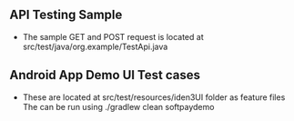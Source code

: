 ## API Testing Sample
* The sample GET and POST request is located at src/test/java/org.example/TestApi.java

## Android App Demo UI Test cases
* These are located at src/test/resources/iden3UI folder as feature files
The can be run using ./gradlew clean softpaydemo